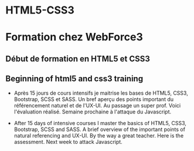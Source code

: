 # HTML5-CSS3
# Formation chez WebForce3

##  Début de formation en HTML5 et CSS3
##  Beginning of html5 and css3 training

*   Après 15 jours de cours intensifs je maitrise les bases de HTML5, CSS3, Bootstrap, SCSS et SASS.
    Un bref aperçu des points important du référencement naturel et de l'UX-UI.
    Au passage un super prof.
    Voici l'évaluation réalisé.
    Semaine prochaine à l'attaque du Javascript.

*   After 15 days of intensive courses I master the basics of HTML5, CSS3, Bootstrap, SCSS and SASS.
    A brief overview of the important points of natural referencing and UX-UI.
    By the way a great teacher.
    Here is the assessment.
    Next week to attack Javascript.

